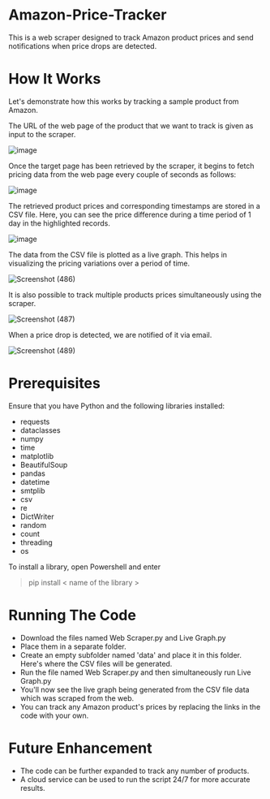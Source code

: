 # Amazon-Price-Tracker
This is a web scraper designed to track Amazon product prices and send notifications when price drops are detected.

# How It Works
Let's demonstrate how this works by tracking a sample product from Amazon.

The URL of the web page of the product that we want to track is given as input to the scraper. 

![image](https://user-images.githubusercontent.com/61287560/190400932-3b3ece0a-0a64-498e-8a5a-cf2048d3746b.png)
 
Once the target page has been retrieved by the scraper, it begins to fetch pricing data from the web page every couple of seconds as follows:

![image](https://user-images.githubusercontent.com/61287560/190401069-193fc6ac-4ae1-49fd-b37c-83a9cf05cf35.png)

The retrieved product prices and corresponding timestamps are stored in a CSV file. Here, you can see the price difference during a time period of 1 day in the highlighted records.

![image](https://user-images.githubusercontent.com/61287560/190401786-c38424c7-4365-43d5-8365-d86c9723c6d5.png)

The data from the CSV file is plotted as a live graph. This helps in visualizing the pricing variations over a period of time.

![Screenshot (486)](https://user-images.githubusercontent.com/61287560/190405066-74784c4f-da32-475d-89f5-89235b47ae07.png)

It is also possible to track multiple products prices simultaneously using the scraper.

![Screenshot (487)](https://user-images.githubusercontent.com/61287560/190409463-1b96392b-c29e-494c-ac41-35a9508af5f6.png)

When a price drop is detected, we are notified of it via email.

![Screenshot (489)](https://user-images.githubusercontent.com/61287560/190417012-9cc78013-f069-4917-94c6-1030a1ba0362.png)

# Prerequisites

Ensure that you have Python and the following libraries installed:

* requests
* dataclasses
* numpy
* time
* matplotlib
* BeautifulSoup
* pandas
* datetime
* smtplib
* csv
* re
* DictWriter
* random
* count
* threading
* os

To install a library, open Powershell and enter
> pip install < name of the library >

# Running The Code

* Download the files named Web Scraper.py and Live Graph.py 
* Place them in a separate folder.
* Create an empty subfolder named 'data' and place it in this folder. Here's where the CSV files will be generated.
* Run the file named Web Scraper.py and then simultaneously run Live Graph.py
* You'll now see the live graph being generated from the CSV file data which was scraped from the web.
* You can track any Amazon product's prices by replacing the links in the code with your own.

# Future Enhancement

* The code can be further expanded to track any number of products.
* A cloud service can be used to run the script 24/7 for more accurate results.



